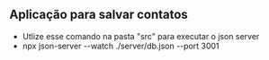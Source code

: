 ## Aplicação para salvar contatos

- Utlize esse comando na pasta "src" para executar o json server
-  npx json-server --watch ./server/db.json --port 3001
